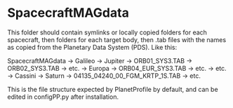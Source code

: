 # SpacecraftMAGdata

This folder should contain symlinks or locally copied folders for each spacecraft, then folders for each target body, then .tab files with the names as copied from the Planetary Data System (PDS). Like this:

SpacecraftMAGdata
    -> Galileo
        -> Jupiter
            -> ORB01_SYS3.TAB
            -> ORB02_SYS3.TAB
            -> etc.
        -> Europa
            -> ORB04_EUR_SYS3.TAB
            -> etc.
        -> etc.
    -> Cassini
        -> Saturn
            -> 04135_04240_00_FGM_KRTP_1S.TAB
            -> etc.
            
This is the file structure expected by PlanetProfile by default, and can be edited in configPP.py after installation.
